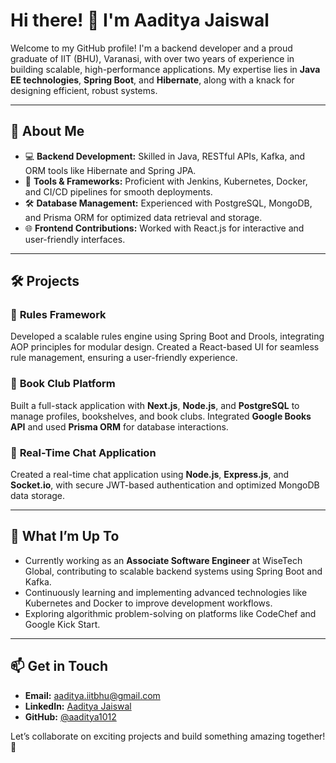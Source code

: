 # Hi there! 👋 I'm Aaditya Jaiswal  

Welcome to my GitHub profile! I'm a backend developer and a proud graduate of IIT (BHU), Varanasi, with over two years of experience in building scalable, high-performance applications. My expertise lies in **Java EE technologies**, **Spring Boot**, and **Hibernate**, along with a knack for designing efficient, robust systems.

---

## 🚀 About Me  
- 💻 **Backend Development:** Skilled in Java, RESTful APIs, Kafka, and ORM tools like Hibernate and Spring JPA.  
- 🔧 **Tools & Frameworks:** Proficient with Jenkins, Kubernetes, Docker, and CI/CD pipelines for smooth deployments.  
- 🛠️ **Database Management:** Experienced with PostgreSQL, MongoDB, and Prisma ORM for optimized data retrieval and storage.  
- 🌐 **Frontend Contributions:** Worked with React.js for interactive and user-friendly interfaces.  

---

## 🛠️ Projects  
### 🔹 **Rules Framework**  
Developed a scalable rules engine using Spring Boot and Drools, integrating AOP principles for modular design. Created a React-based UI for seamless rule management, ensuring a user-friendly experience.  

### 🔹 **Book Club Platform**  
Built a full-stack application with **Next.js**, **Node.js**, and **PostgreSQL** to manage profiles, bookshelves, and book clubs. Integrated **Google Books API** and used **Prisma ORM** for database interactions.  

### 🔹 **Real-Time Chat Application**  
Created a real-time chat application using **Node.js**, **Express.js**, and **Socket.io**, with secure JWT-based authentication and optimized MongoDB data storage.  

---

## 🌟 What I’m Up To  
- Currently working as an **Associate Software Engineer** at WiseTech Global, contributing to scalable backend systems using Spring Boot and Kafka.  
- Continuously learning and implementing advanced technologies like Kubernetes and Docker to improve development workflows.  
- Exploring algorithmic problem-solving on platforms like CodeChef and Google Kick Start.  

---

## 📫 Get in Touch  
- **Email:** [aaditya.iitbhu@gmail.com](mailto:aaditya.iitbhu@gmail.com)  
- **LinkedIn:** [Aaditya Jaiswal](https://linkedin.com/in/aaditya-jaiswal-443b051b6)  
- **GitHub:** [@aaditya1012](https://github.com/aaditya1012)  

Let’s collaborate on exciting projects and build something amazing together! 🚀  
